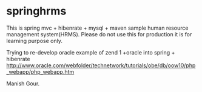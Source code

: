 # springhrms

This is spring mvc + hibenrate + mysql + maven sample human resource management system(HRMS).
Please do not use this for production it is for learning purpose only.

Trying to re-develop oracle example of zend 1 +oracle into spring + hibenrate http://www.oracle.com/webfolder/technetwork/tutorials/obe/db/oow10/php_webapp/php_webapp.htm

Manish Gour.

